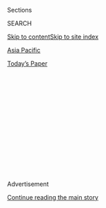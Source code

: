 <div id="app">

<div>

<div>

<div>

<div class="NYTAppHideMasthead css-1q2w90k e1suatyy0">

<div class="section css-ui9rw0 e1suatyy2">

<div class="css-eph4ug er09x8g0">

<div class="css-6n7j50">

</div>

<span class="css-1dv1kvn">Sections</span>

<div class="css-10488qs">

<span class="css-1dv1kvn">SEARCH</span>

</div>

[Skip to content](#site-content)[Skip to site index](#site-index)

</div>

<div id="masthead-section-label" class="css-1wr3we4 eaxe0e00">

[Asia
Pacific](https://www.nytimes.com/section/world/asia)

</div>

<div class="css-10698na e1huz5gh0">

</div>

</div>

<div id="masthead-bar-one" class="section hasLinks css-15hmgas e1csuq9d3">

<div class="css-uqyvli e1csuq9d0">

</div>

<div class="css-1uqjmks e1csuq9d1">

</div>

<div class="css-9e9ivx">

[](https://myaccount.nytimes.com/auth/login?response_type=cookie&client_id=vi)

</div>

<div class="css-1bvtpon e1csuq9d2">

[Today’s
Paper](https://www.nytimes.com/section/todayspaper)

</div>

</div>

</div>

</div>

<div data-aria-hidden="false">

<div id="site-content" data-role="main">

<div>

<div class="css-1aor85t" style="opacity:0.000000001;z-index:-1;visibility:hidden">

<div class="css-1hqnpie">

<div class="css-epjblv">

<span class="css-17xtcya">[Asia
Pacific](/section/world/asia)</span><span class="css-x15j1o">|</span><span class="css-fwqvlz">North
Korea Accuses China of ‘Mean Behavior’ After It Tightens
Sanctions</span>

</div>

<div class="css-k008qs">

<div class="css-1iwv8en">

<span class="css-18z7m18"></span>

<div>

</div>

</div>

<span class="css-1n6z4y">https://nyti.ms/2lBFN41</span>

<div class="css-1705lsu">

<div class="css-4xjgmj">

<div class="css-4skfbu" data-role="toolbar" data-aria-label="Social Media Share buttons, Save button, and Comments Panel with current comment count" data-testid="share-tools">

  - 
  - 
  - 
  - 
    
    <div class="css-6n7j50">
    
    </div>

  - 

</div>

</div>

</div>

</div>

</div>

</div>

<div class="css-13pd83m">

</div>

<div id="top-wrapper" class="css-1sy8kpn">

<div id="top-slug" class="css-l9onyx">

Advertisement

</div>

[Continue reading the main
story](#after-top)

<div class="ad top-wrapper" style="text-align:center;height:100%;display:block;min-height:250px">

<div id="top" class="place-ad" data-position="top" data-size-key="top">

</div>

</div>

<div id="after-top">

</div>

</div>

<div id="sponsor-wrapper" class="css-1hyfx7x">

<div id="sponsor-slug" class="css-19vbshk">

Supported by

</div>

[Continue reading the main
story](#after-sponsor)

<div id="sponsor" class="ad sponsor-wrapper" style="text-align:center;height:100%;display:block">

</div>

<div id="after-sponsor">

</div>

</div>

<div class="css-1vkm6nb ehdk2mb0">

# North Korea Accuses China of ‘Mean Behavior’ After It Tightens Sanctions

</div>

<div class="css-79elbk" data-testid="photoviewer-wrapper">

<div class="css-z3e15g" data-testid="photoviewer-wrapper-hidden">

</div>

<div class="css-1a48zt4 ehw59r15" data-testid="photoviewer-children">

![<span class="css-16f3y1r e13ogyst0" data-aria-hidden="true">Kim
Jong-un, the leader of North Korea, in Pyongyang on
Wednesday.</span><span class="css-cnj6d5 e1z0qqy90" itemprop="copyrightHolder"><span class="css-1ly73wi e1tej78p0">Credit...</span><span><span>Korean
Central News Agency, via Agence France-Presse — Getty
Images</span></span></span>](https://static01.nyt.com/images/2017/02/25/world/24chinakorea-1/24chinakorea-1-articleLarge.jpg?quality=75&auto=webp&disable=upscale)

</div>

</div>

<div class="css-xt80pu e12qa4dv0">

<div class="css-18e8msd">

<div class="css-vp77d3 epjyd6m0">

<div class="css-1baulvz">

By [<span class="css-1baulvz last-byline" itemprop="name">Choe
Sang-Hun</span>](http://www.nytimes.com/by/choe-sang-hun)

</div>

</div>

  - Feb. 23,
    2017

  - 
    
    <div class="css-4xjgmj">
    
    <div class="css-d8bdto" data-role="toolbar" data-aria-label="Social Media Share buttons, Save button, and Comments Panel with current comment count" data-testid="share-tools">
    
      - 
      - 
      - 
      - 
        
        <div class="css-6n7j50">
        
        </div>
    
      - 
    
    </div>
    
    </div>

</div>

<div class="css-tk9fsr">

[阅读简体中文版](http://cn.nytimes.com/asia-pacific/20170224/north-korea-china/ "Read in Simplified Chinese")

</div>

</div>

<div class="section meteredContent css-1r7ky0e" name="articleBody" itemprop="articleBody">

<div class="css-1fanzo5 StoryBodyCompanionColumn">

<div class="css-53u6y8">

SEOUL, South Korea — North Korea on Thursday criticized China in
unusually bitter language for tightening sanctions, accusing its
powerful Communist neighbor of “mean behavior” and “dancing to the tune
of the U.S.”

The anti-Beijing commentary carried by the North’s state-run Korean
Central News Agency, did not name China and was written by a writer
named Jong Phil. While it was not a formal government statement,
commentators in North Korea do not depart from the government’s official
position. Mr. Jong left no doubt about his target, referring to “a
neighboring country, which often claims itself to be a ‘friendly
neighbor.’”

Mr. Jong’s commentary came five days after China [announced that it was
suspending all coal
imports](https://www.nytimes.com/2017/02/18/world/asia/north-korea-china-coal-imports-suspended.html)
from North Korea for the rest of the year. China said the ban was part
of its efforts to enforce United Nations sanctions aimed at ending the
North’s nuclear weapons and ballistic-missile programs.

“Its recent measures are, in effect, tantamount to the enemies’ moves to
bring down the social system in the DPRK,” the commentary said, using
the acronym for North Korea’s official name, Democratic People’s
Republic of Korea. “This country, styling itself a big power, is dancing
to the tune of the U.S.”

</div>

</div>

<div class="css-1fanzo5 StoryBodyCompanionColumn">

<div class="css-53u6y8">

China imposed the coal ban after [the North Korean test of a ballistic
missile](https://www.nytimes.com/2017/02/11/world/asia/north-korea-missile-test-trump.html)
that the United Nations Security Council condemned as a violation of its
resolutions. The ban deprived North Korea of one of its most important
sources of hard currency. Coal accounted for nearly 40 percent of its
exports in the past several years, and almost all of it was shipped to
China, according to South Korean government estimates.

Although North Korea’s “juche” ideology emphasizes the nation’s
self-reliance, in reality the country depends on China for 90 percent of
its external
trade.

</div>

</div>

<div class="css-1sngw6j">

[](https://www.nytimes.com/interactive/2017/02/24/world/asia/north-korea-propaganda-photo.html)

<div class="css-1eoytci">

![](https://static01.nyt.com/images/2017/02/24/international-home/north-korea-propaganda-photo-1487891040109/north-korea-propaganda-photo-1487891040109-thumbLarge.png)

</div>

<div class="css-1rha1bf">

## What One Photo Tells Us About North Korea’s Nuclear Program

Clues from a single propaganda photo reveal details about North Korea’s
expanding weapons programs and internal politics.

</div>

</div>

<div class="css-1fanzo5 StoryBodyCompanionColumn">

<div class="css-53u6y8">

That has led officials in South Korea and the United States to argue
that Beijing should use its economic influence to force the North to
suspend its weapons programs. While pushing for ever tighter sanctions,
some officials have suggested that Beijing was losing patience with the
North Korean regime over its continued tests of nuclear weapons and
ballistic missiles.

But other analysts remain skeptical about China’s willingness to use its
economic leverage. China and North Korea share a deep bond forged
decades ago when their Communist leaders fought together.

</div>

</div>

<div class="css-1fanzo5 StoryBodyCompanionColumn">

<div class="css-53u6y8">

These analysts think that Beijing also fears a destabilized North Korea
more than a nuclear-armed North Korea, and that it considers the country
a vital buffer against the United States military based in South Korea.

They tend to see China’s suspension of coal imports as a warning to
North Korea, and as a deft move to blunt Washington’s criticism that it
was not doing enough to enforce sanctions. China insists that Washington
engage the North in negotiations to solve the nuclear problem.

On Wednesday, an editorial in the state-controlled Global Times of China
said that despite the coal import ban, China’s friendship with North
Korea remained unchanged.

“Chinese sanctions only target at its nuclear weapon program, and we are
firmly opposed to Seoul’s political fantasy against Pyongyang,” it said.

For its part, North Korea maintained a defiant tone. It warned on
Thursday that it would be “utterly childish” to think that the North
would stop building its “nuclear weapons and intercontinental ballistic
rockets if a few pennies of money is cut off.”

</div>

</div>

</div>

<div>

</div>

<div>

</div>

<div>

</div>

<div>

<div id="bottom-wrapper" class="css-1ede5it">

<div id="bottom-slug" class="css-l9onyx">

Advertisement

</div>

[Continue reading the main
story](#after-bottom)

<div id="bottom" class="ad bottom-wrapper" style="text-align:center;height:100%;display:block;min-height:90px">

</div>

<div id="after-bottom">

</div>

</div>

</div>

</div>

</div>

## Site Index

<div>

</div>

## Site Information Navigation

  - [© <span>2020</span> <span>The New York Times
    Company</span>](https://help.nytimes.com/hc/en-us/articles/115014792127-Copyright-notice)

<!-- end list -->

  - [NYTCo](https://www.nytco.com/)
  - [Contact
    Us](https://help.nytimes.com/hc/en-us/articles/115015385887-Contact-Us)
  - [Work with us](https://www.nytco.com/careers/)
  - [Advertise](https://nytmediakit.com/)
  - [T Brand Studio](http://www.tbrandstudio.com/)
  - [Your Ad
    Choices](https://www.nytimes.com/privacy/cookie-policy#how-do-i-manage-trackers)
  - [Privacy](https://www.nytimes.com/privacy)
  - [Terms of
    Service](https://help.nytimes.com/hc/en-us/articles/115014893428-Terms-of-service)
  - [Terms of
    Sale](https://help.nytimes.com/hc/en-us/articles/115014893968-Terms-of-sale)
  - [Site
    Map](https://spiderbites.nytimes.com)
  - [Help](https://help.nytimes.com/hc/en-us)
  - [Subscriptions](https://www.nytimes.com/subscription?campaignId=37WXW)

</div>

</div>

</div>

</div>
